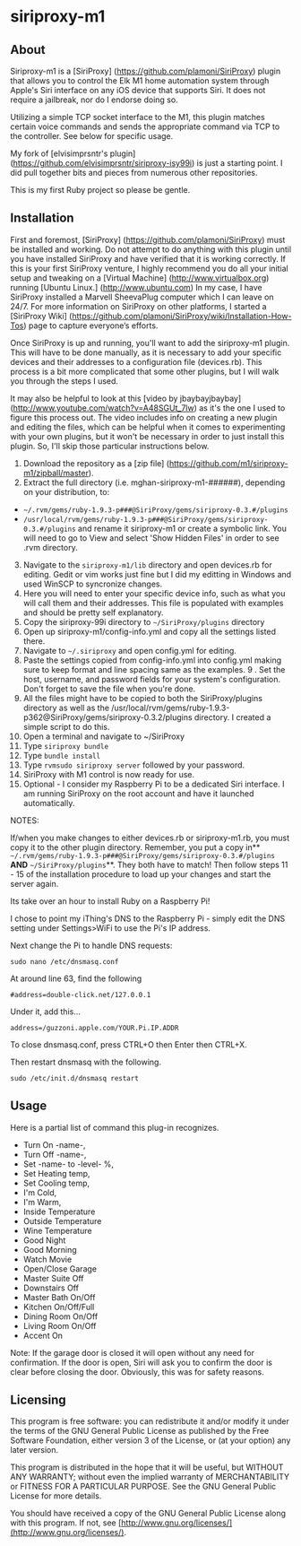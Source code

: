 siriproxy-m1
================

About
-----

Siriproxy-m1 is a [SiriProxy] (https://github.com/plamoni/SiriProxy) plugin that allows you to control the Elk M1 home automation system through Apple's Siri interface on any iOS device that supports Siri.   It does not require a jailbreak, nor do I endorse doing so.

Utilizing a simple TCP socket interface to the M1, this plugin matches certain voice commands and sends the appropriate command via TCP to the controller.  See below for specific usage.

My fork of [elvisimprsntr's plugin] (https://github.com/elvisimprsntr/siriproxy-isy99i) is just a starting point.  I did pull together bits and pieces from numerous other repositories.

This is my first Ruby project so please be gentle.


Installation
------------

First and foremost, [SiriProxy] (https://github.com/plamoni/SiriProxy) must be installed and working.  Do not attempt to do anything with this plugin until you have installed SiriProxy and have verified that it is working correctly. If this is your first SiriProxy venture, I highly recommend you do all your initial setup and tweaking on a [Virtual Machine] (http://www.virtualbox.org) running [Ubuntu Linux.] (http://www.ubuntu.com) In my case, I have SiriProxy installed a Marvell SheevaPlug computer which I can leave on 24/7.   For more information on SiriProxy on other platforms, I started a [SiriProxy Wiki] (https://github.com/plamoni/SiriProxy/wiki/Installation-How-Tos) page to capture everyone’s efforts.

Once SiriProxy is up and running, you'll want to add the siriproxy-m1 plugin.  This will have to be done manually, as it is necessary to add your specific devices and their addresses to a configuration file (devices.rb).  This process is a bit more complicated that some other plugins, but I will walk you through the steps I used.

It may also be helpful to look at this [video by jbaybayjbaybay] (http://www.youtube.com/watch?v=A48SGUt_7lw) as it's the one I used to figure this process out.  The video includes info on creating a new plugin and editing the files, which can be helpful when it comes to experimenting with your own plugins, but it won't be necessary in order to just install this plugin.  So, I'll skip those particular instructions below.


1.  Download the repository as a [zip file] (https://github.com/m1/siriproxy-m1/zipball/master).
2.  Extract the full directory (i.e. mghan-siriproxy-m1-######), depending on your distribution, to:
 - `~/.rvm/gems/ruby-1.9.3-p###@SiriProxy/gems/siriproxy-0.3.#/plugins`
 - `/usr/local/rvm/gems/ruby-1.9.3-p###@SiriProxy/gems/siriproxy-0.3.#/plugins`
and rename it siriproxy-m1 or create a symbolic link. You will need to go to View and select 'Show Hidden Files' in order to see .rvm directory.
3.  Navigate to the `siriproxy-m1/lib` directory and open devices.rb for editing.  Gedit or vim works just fine but I did my editting in Windows and used WinSCP to syncronize changes.
4.  Here you will need to enter your specific device info, such as what you will call them and their addresses.  This file is populated with examples and should be pretty self explanatory.
5.  Copy the siriproxy-99i directory to `~/SiriProxy/plugins` directory
6.  Open up siriproxy-m1/config-info.yml and copy all the settings listed there.
7.  Navigate to `~/.siriproxy` and open config.yml for editing.
8.  Paste the settings copied from config-info.yml into config.yml making sure to keep format and line spacing same as the examples.
9 . Set the host, username, and password fields for your system's configuration.  Don't forget to save the file when you're done.
10. All the files might have to be copied to both the SiriProxy/plugins directory as well as the /usr/local/rvm/gems/ruby-1.9.3-p362@SiriProxy/gems/siriproxy-0.3.2/plugins directory.  I created a simple script to do this.
11. Open a terminal and navigate to ~/SiriProxy
12. Type `siriproxy bundle` <enter>
13. Type `bundle install` <enter>
14. Type `rvmsudo siriproxy server` <enter> followed by your password.
15. SiriProxy with M1 control is now ready for use.
16. Optional - I consider my Raspberry Pi to be a dedicated Siri interface.  I am running SiriProxy on the root account and have it launched automatically.

NOTES:

If/when you make changes to either devices.rb or siriproxy-m1.rb, you must copy it to the other plugin directory.  Remember, you put a copy in** `~/.rvm/gems/ruby-1.9.3-p###@SiriProxy/gems/siriproxy-0.3.#/plugins` **AND** `~/SiriProxy/plugins`**.  They both have to match!  Then follow steps 11 - 15 of the installation procedure to load up your changes and start the server again.

Its take over an hour to install Ruby on a Raspberry Pi!

I chose to point my iThing's DNS to the Raspberry Pi - simply edit the DNS setting under Settings>WiFi to use the Pi's IP address.

Next change the Pi to handle DNS requests:

   `sudo nano /etc/dnsmasq.conf`

At around line 63, find the following

   `#address=double-click.net/127.0.0.1`

Under it, add this...

   `address=/guzzoni.apple.com/YOUR.Pi.IP.ADDR`

To close dnsmasq.conf, press CTRL+O then Enter then CTRL+X.

Then restart dnsmasq with the following.

   `sudo /etc/init.d/dnsmasq restart`


Usage
-----

Here is a partial list of command this plug-in recognizes.

- Turn On -name-,
- Turn Off -name-,
- Set -name- to -level- %,
- Set Heating temp,
- Set Cooling temp,
- I'm Cold,
- I'm Warm,
- Inside Temperature
- Outside Temperature
- Wine Temperature
- Good Night
- Good Morning
- Watch Movie
- Open/Close Garage
- Master Suite Off
- Downstairs Off
- Master Bath On/Off
- Kitchen On/Off/Full
- Dining Room On/Off
- Living Room On/Off
- Accent On


Note: If the garage door is closed it will open without any need for confirmation.
If the door is open, Siri will ask you to confirm the door is clear before closing the door. Obviously, this was for safety reasons.



Licensing
---------

This program is free software: you can redistribute it and/or modify it under the terms of the GNU General Public License as published by the Free Software Foundation, either version 3 of the License, or (at your option) any later version.

This program is distributed in the hope that it will be useful, but WITHOUT ANY WARRANTY; without even the implied warranty of MERCHANTABILITY or FITNESS FOR A PARTICULAR PURPOSE.  See the GNU General Public License for more details.

You should have received a copy of the GNU General Public License along with this program.  If not, see [http://www.gnu.org/licenses/](http://www.gnu.org/licenses/).

